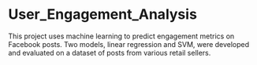 # User_Engagement_Analysis
This project uses machine learning to predict engagement metrics on Facebook posts. Two models, linear regression and SVM, were developed and evaluated on a dataset of posts from various retail sellers.
